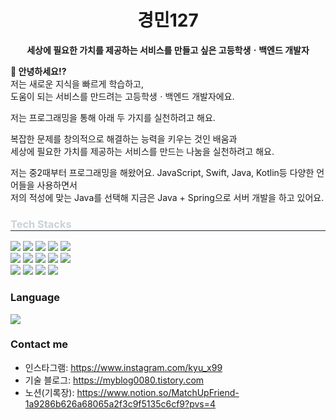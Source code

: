 <h1 align="center">경민127</h1>
<p align="center">
  <b>세상에 필요한 가치를 제공하는 서비스를 만들고 싶은 고등학생ㆍ백엔드 개발자</b>
</p>

**👋 안녕하세요!?**<br/>
저는 새로운 지식을 빠르게 학습하고,</br>
도움이 되는 서비스를 만드려는 고등학생ㆍ백엔드 개발자에요.</br>

저는 프로그래밍을 통해 아래 두 가지를 실천하려고 해요.

복잡한 문제를 창의적으로 해결하는 능력을 키우는 것인 배움과</br>
세상에 필요한 가치를 제공하는 서비스를 만드는 나눔을 실천하려고 해요.

저는 중2때부터 프로그래밍을 해왔어요. JavaScript, Swift, Java, Kotlin등 다양한 언어들을 사용하면서</br>
저의 적성에 맞는 Java를 선택해 지금은 Java + Spring으로 서버 개발을 하고 있어요.</br>

<div align="left">
    <h3 style="border-bottom: 1px solid #21262d; color: #c9d1d9;"> Tech Stacks </h3>
    <div style="margin: ; text-align: left;" "text-align: left;"> <img src="https://img.shields.io/badge/Amazon AWS-232F3E?style=for-the-badge&logo=Amazon AWS&logoColor=white">
          <img src="https://img.shields.io/badge/CSS3-1572B6?style=for-the-badge&logo=CSS3&logoColor=white">
          <img src="https://img.shields.io/badge/Docker-2496ED?style=for-the-badge&logo=Docker&logoColor=white">
          <img src="https://img.shields.io/badge/Figma-F24E1E?style=for-the-badge&logo=Figma&logoColor=white">
          <img src="https://img.shields.io/badge/HTML5-E34F26?style=for-the-badge&logo=HTML5&logoColor=white">
          <br/><img src="https://img.shields.io/badge/Java-007396?style=for-the-badge&logo=Java&logoColor=white">
          <img src="https://img.shields.io/badge/Javascript-F7DF1E?style=for-the-badge&logo=Javascript&logoColor=white">
          <img src="https://img.shields.io/badge/MySQL-4479A1?style=for-the-badge&logo=MySQL&logoColor=white">
          <img src="https://img.shields.io/badge/Notion-000000?style=for-the-badge&logo=Notion&logoColor=white">
          <img src="https://img.shields.io/badge/Python-3776AB?style=for-the-badge&logo=Python&logoColor=white">
          <br/><img src="https://img.shields.io/badge/Spring-6DB33F?style=for-the-badge&logo=Spring&logoColor=white">
          <img src="https://img.shields.io/badge/Spring Boot-6DB33F?style=for-the-badge&logo=Spring Boot&logoColor=white">
          <img src="https://img.shields.io/badge/Git-F05032?style=for-the-badge&logo=Git&logoColor=white">
          <img src="https://img.shields.io/badge/Github-181717?style=for-the-badge&logo=Github&logoColor=white">
          <br/></div>
    </div>
    <div style="text-align: left;"> 
    <h3> Language </h3>
    <div style="text-align: left;">
        <img src="https://github-readme-stats.vercel.app/api/top-langs/?username=kyungmin08g&layout=compact&bg_color=180,212830,00000000&title_color=ffffff&text_color=ffffff"/>
    </div>
    <div style="text-align: left;">
        <h3> Contact me </h3>
        <ul>
            <li>인스타그램: <a href="https://www.instagram.com/kyu_x99">https://www.instagram.com/kyu_x99</a></li>
            <li>기술 블로그: <a href="https://myblog0080.tistory.com/">https://myblog0080.tistory.com</a></li>
            <li>노션(기록장): <a href="https://www.notion.so/MatchUpFriend-1a9286b626a68065a2f3c9f5135c6cf9?pvs=4">https://www.notion.so/MatchUpFriend-1a9286b626a68065a2f3c9f5135c6cf9?pvs=4</a></li>
        </ul>
    </div>
</div>
    
